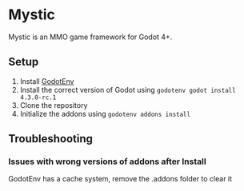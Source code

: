 # Mystic

Mystic is an MMO game framework for Godot 4+.

## Setup

1. Install [GodotEnv](https://github.com/chickensoft-games/GodotEnv/)
2. Install the correct version of Godot using `godotenv godot install 4.3.0-rc.1`
3. Clone the repository
4. Initialize the addons using `godotenv addons install`


## Troubleshooting

### Issues with wrong versions of addons after Install

GodotEnv has a cache system, remove the .addons folder to clear it
